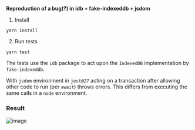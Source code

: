 **Reproduction of a bug(?) in idb + fake-indexeddb + jsdom**

1. Install
```
yarn install
```

2. Run tests
```
yarn test
```

The tests use the `idb` package to act upon the `IndexedDB` implementation by `fake-indexeddb`.

With `jsdom` environment in `jest@27` acting on a transaction after allowing other code to run (per `await`) throws errors.
This differs from executing the same calls in a `node` environment.

### Result
![image](https://user-images.githubusercontent.com/39068198/136771019-1d41a845-fb6d-4737-9dce-6f840bdd7ee1.png)
